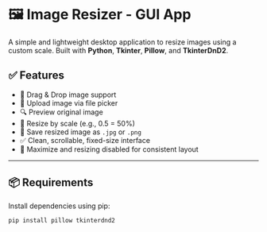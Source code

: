 # 🖼️ Image Resizer - GUI App

A simple and lightweight desktop application to resize images using a custom scale. Built with **Python**, **Tkinter**, **Pillow**, and **TkinterDnD2**.

## ✅ Features

- 📂 Drag & Drop image support
- 📁 Upload image via file picker
- 🔍 Preview original image
- 🔧 Resize by scale (e.g., 0.5 = 50%)
- 💾 Save resized image as `.jpg` or `.png`
- ✅ Clean, scrollable, fixed-size interface
- 🚫 Maximize and resizing disabled for consistent layout

---

## 📦 Requirements

Install dependencies using pip:

```bash
pip install pillow tkinterdnd2
